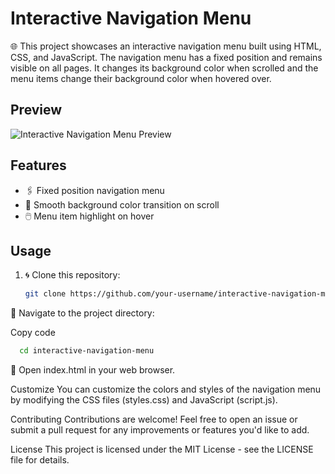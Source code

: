 # Interactive Navigation Menu

🌐 This project showcases an interactive navigation menu built using HTML, CSS, and JavaScript. The navigation menu has a fixed position and remains visible on all pages. It changes its background color when scrolled and the menu items change their background color when hovered over.

## Preview

![Interactive Navigation Menu Preview](preview.gif)

## Features

- 🖇️ Fixed position navigation menu
- 🌈 Smooth background color transition on scroll
- 🖱️ Menu item highlight on hover

## Usage

1. 🌀 Clone this repository:

   ```bash
   git clone https://github.com/your-username/interactive-navigation-menu.git

📁 Navigate to the project directory:

Copy code

```bash 
  cd interactive-navigation-menu 
```

🚀 Open index.html in your web browser.

Customize
You can customize the colors and styles of the navigation menu by modifying the CSS files (styles.css) and JavaScript (script.js).

Contributing
Contributions are welcome! Feel free to open an issue or submit a pull request for any improvements or features you'd like to add.

License
This project is licensed under the MIT License - see the LICENSE file for details.

